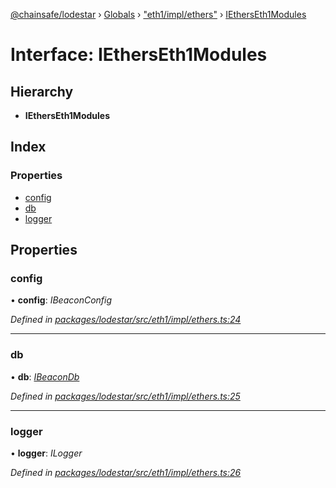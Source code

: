 [@chainsafe/lodestar](../README.md) › [Globals](../globals.md) › ["eth1/impl/ethers"](../modules/_eth1_impl_ethers_.md) › [IEthersEth1Modules](_eth1_impl_ethers_.ietherseth1modules.md)

# Interface: IEthersEth1Modules

## Hierarchy

* **IEthersEth1Modules**

## Index

### Properties

* [config](_eth1_impl_ethers_.ietherseth1modules.md#config)
* [db](_eth1_impl_ethers_.ietherseth1modules.md#db)
* [logger](_eth1_impl_ethers_.ietherseth1modules.md#logger)

## Properties

###  config

• **config**: *IBeaconConfig*

*Defined in [packages/lodestar/src/eth1/impl/ethers.ts:24](https://github.com/ChainSafe/lodestar/blob/2c3cae978/packages/lodestar/src/eth1/impl/ethers.ts#L24)*

___

###  db

• **db**: *[IBeaconDb](_db_api_beacon_interface_.ibeacondb.md)*

*Defined in [packages/lodestar/src/eth1/impl/ethers.ts:25](https://github.com/ChainSafe/lodestar/blob/2c3cae978/packages/lodestar/src/eth1/impl/ethers.ts#L25)*

___

###  logger

• **logger**: *ILogger*

*Defined in [packages/lodestar/src/eth1/impl/ethers.ts:26](https://github.com/ChainSafe/lodestar/blob/2c3cae978/packages/lodestar/src/eth1/impl/ethers.ts#L26)*
